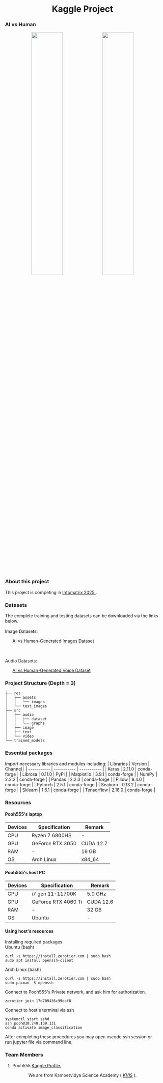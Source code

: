 
<h1 align="center">Kaggle Project</h1>
<h3 align="center" style="display: flex; justify-content: space-between; width: 100%; text-align: center;">AI vs Human</h3>
<p align="center">
  <img src="https://github.com/Pooh555/AI-vs-human-generated-image/blob/main/res/assets/images/kita_AI.jpg" style="width: 45%; display: inline-block;" />
  <img src="https://github.com/Pooh555/AI-vs-human-generated-image/blob/main/res/assets/images/kita_human.jpg" style="width: 45%; display: inline-block;" />
</p>

### About this project
<p>This project is competing in
  <a href="https://www.infomatrix.ro/" target="_blank"> Infomatrix 2025
  </a>
  .
</p>

### Datasets
<p align="left"> The complete training and testing datasets can be downloaded via the links below.
  <br></br>
  Image Datasets:
  <ol>
    <a href="https://www.kaggle.com/datasets/alessandrasala79/ai-vs-human-generated-dataset" target="_blank"> AI vs Human-Generated Images Dataset
    </a>
  </ol>
  <br></br>
  Audio Datasets:
  <ol>
    <a href="https://www.kaggle.com/datasets/mohammedabdeldayem/the-fake-or-real-dataset" target="_blank"> AI vs Human-Generated Voice Dataset
    </a>
  </ol>
</p>

### Project Structure (Depth = 3)
```
├── res
│   ├── assets
│   │   └── images
│   └── test_images
├── src
│   ├── audio
│   │   ├── dataset
│   │   └── graphs
│   ├── image
│   ├── text
│   └── video
└── trained_models
```
### Essential packages
Import necessary libraries and modules including:
| Libraries | Version | Channel |
| ----------- | ----------- | ----------- |
| Keras | 2.11.0 | conda-forge |
| Librosa | 0.11.0 | PyPi |
| Matplotlib | 3.9.1 | conda-forge |
| NumPy | 2.2.2 | conda-forge |
| Pandas | 2.2.3 | conda-forge |
| Pillow | 9.4.0 | conda-forge |
| Pytorch | 2.5.1 | conda-forge |
| Seaborn | 0.13.2 | conda-forge |
| Sklearn | 1.6.1 | conda-forge |
| Tensorflow | 2.18.0 | conda-forge |

### Resources
#### Pooh555's laptop
| Devices | Specification | Remark |
| ----------- | ----------- | ----------- |
| CPU | Ryzen 7 6800HS | - |
| GPU | GeForce RTX 3050 | CUDA 12.7 |
| RAM | - | 16 GB |
| OS | Arch Linux | x84_64 |

#### Pooh555's host PC
| Devices | Specification | Remark |
| ----------- | ----------- | ----------- |
| CPU | i7 gen 11-11700K | 5.0 GHz |
| GPU | GeForce RTX 4060 Ti | CUDA 12.6 |
| RAM | - | 32 GB |
| OS | Ubuntu | - |
#### Using host's resources
Installing required packages\
Ubuntu (bash)
```
curl -s https://install.zerotier.com | sudo bash
sudo apt install openssh-client
```
Arch Linux (bash)
```
curl -s https://install.zerotier.com | sudo bash
sudo pacman -S openssh
```
Connect to Pooh555's Private network, and ask him for authorization.
```
zerotier join 17d709436c99ecf8 
```
Connect to host's terminal via ssh
```
systemctl start sshd
ssh pooh@10.240.139.131
conda activate image_classification
```
After completing these procedures you may open vscode ssh session or run jupyter file via command line.
### Team Members
<ol>
  <li>Pooh555
    <a href="https://www.kaggle.com/patumwan" target="_blank"> Kaggle Profile.</a>
  </li>
</ol>
<p align="center">
  We are from Kamoetvidya Science Academy (
  <i>
    <a href="https://www.kvis.ac.th" target="_blank"> KVIS</a>
  </i>
  ).
</p>
